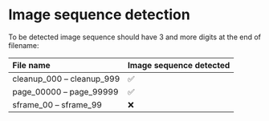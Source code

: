# Image sequence detection

To be detected image sequence should have 3 and more digits at the end of filename:

| File name | Image sequence detected |
| :--- | :--- |
| cleanup\_000 – cleanup\_999 | ✅ |
| page\_00000 – page\_99999 | ✅ |
| sframe\_00 – sframe\_99 | ❌ |


